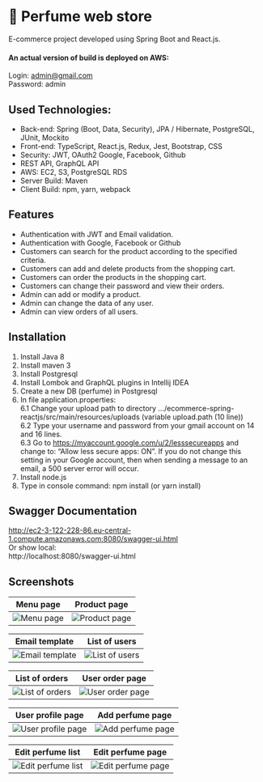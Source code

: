# :hibiscus: Perfume web store

E-commerce project developed using Spring Boot and React.js.<br>

#### An actual version of build is deployed on AWS:

Login: admin@gmail.com <br>
Password: admin

## Used Technologies:

- Back-end: Spring (Boot, Data, Security), JPA / Hibernate, PostgreSQL, JUnit, Mockito
- Front-end: TypeScript, React.js, Redux, Jest, Bootstrap, CSS
- Security: JWT, OAuth2 Google, Facebook, Github
- REST API, GraphQL API
- AWS: EC2, S3, PostgreSQL RDS
- Server Build: Maven
- Client Build: npm, yarn, webpack

## Features

- Authentication with JWT and Email validation.
- Authentication with Google, Facebook or Github
- Customers can search for the product according to the specified criteria.
- Customers can add and delete products from the shopping cart.
- Customers can order the products in the shopping cart.
- Customers can change their password and view their orders.
- Admin can add or modify a product.
- Admin can change the data of any user.
- Admin can view orders of all users.

## Installation

1. Install Java 8
2. Install maven 3
3. Install Postgresql
4. Install Lombok and GraphQL plugins in Intellij IDEA
5. Create a new DB (perfume) in Postgresql
6. In file application.properties: <br/>
   6.1 Change your upload path to directory .../ecommerce-spring-reactjs/src/main/resources/uploads (variable upload.path (10 line)) <br/>
   6.2 Type your username and password from your gmail account on 14 and 16 lines. <br/>
   6.3 Go to https://myaccount.google.com/u/2/lesssecureapps and change to: “Allow less secure apps: ON”.
   If you do not change this setting in your Google account, then when sending a message to an email, a 500 server error will occur. <br/>
7. Install node.js
8. Type in console command: npm install (or yarn install)

## Swagger Documentation

http://ec2-3-122-228-86.eu-central-1.compute.amazonaws.com:8080/swagger-ui.html <br/>
Or show local: <br/>
http://localhost:8080/swagger-ui.html

## Screenshots

|                    Menu page                    |                     Product page                      |
| :---------------------------------------------: | :---------------------------------------------------: |
| ![Menu page](https://i.ibb.co/dcp56tb/menu.jpg) | ![Product page](https://i.ibb.co/1dBjdMy/product.jpg) |

|                         Email template                         |                      List of users                       |
| :------------------------------------------------------------: | :------------------------------------------------------: |
| ![Email template](https://i.ibb.co/bmKTLPJ/email-template.jpg) | ![List of users](https://i.ibb.co/T88cFZt/all-users.jpg) |

|                      List of orders                       |                       User order page                       |
| :-------------------------------------------------------: | :---------------------------------------------------------: |
| ![List of orders](https://i.ibb.co/T88cFZt/all-users.jpg) | ![User order page](https://i.ibb.co/4f7F0hk/all-orders.jpg) |

|                      User profile page                       |                       Add perfume page                        |
| :----------------------------------------------------------: | :-----------------------------------------------------------: |
| ![User profile page](https://i.ibb.co/KDF3FZX/user-page.jpg) | ![Add perfume page](https://i.ibb.co/KGKhJxR/add-perfume.jpg) |

|                    Edit perfume list                    |                        Edit perfume page                        |
| :-----------------------------------------------------: | :-------------------------------------------------------------: |
| ![Edit perfume list](https://i.ibb.co/fkFSnFy/edit.jpg) | ![Edit perfume page](https://i.ibb.co/cTddspr/edit-perfume.jpg) |
